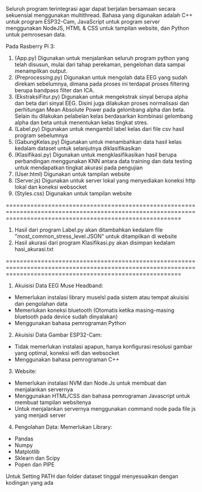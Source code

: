 Seluruh program terintegrasi agar dapat berjalan bersamaan secara sekuensial menggunakan multithread. Bahasa yang digunakan adalah C++ untuk program ESP32-Cam, JavaScript untuk program server menggunakan NodeJS, HTML & CSS untuk tampilan website, dan Python untuk pemrosesan data.

Pada Rasberry Pi 3:
1. (App.py) Digunakan untuk menjalankan seluruh program python yang telah disusun, mulai dari tahap perekaman, pengelohan data sampai menampilkan output.
2. (Preprocessing.py) Digunakan untuk mengolah data EEG yang sudah direkam sebelumnya, dimana pada proses ini terdapat proses filtering berupa bandpass filter dan ICA.
3. (EkstraksiFitur.py) Digunakan untuk mengekstrak sinyal berupa alpha dan beta dari sinyal EEG. Disini juga dilakukan proses normalisasi dan perhitungan Mean Absolute Power pada gelombang alpha dan beta. Selain itu dilakukan pelabelan kelas berdasarkan kombinasi gelombang alpha dan beta untuk menentukan kelas tingkat stres.
4. (Label.py) Digunakan untuk mengambil label kelas dari file csv hasil program sebelumnya
5. (GabungKelas.py) Digunakan untuk menambahkan data hasil kelas kedalam dataset untuk selanjutnya diklasifikasikan
6. (Klasifikasi.py) Digunakan untuk mengklasifikasikan hasil berupa perbandingan menggunakan KNN antara data training dan data testing untuk mendapatkan tingkat akurasi pada pengujian
7. (User.html) Digunakan untuk tampilan website
8. (Server.js) Digunakan untuk server lokal yang menyediakan koneksi http lokal dan koneksi websocket
9. (Styles.css) Digunakan untuk tampilan website

==============================================================================================================================================================

1. Hasil dari program Label.py akan ditambahkan kedalam file "most_common_stress_level.JSON" untuk ditampilkan di website
2. Hasil akurasi dari program Klasifikasi.py akan disimpan kedalam hasi_akurasi.txt

==============================================================================================================================================================

1. Akuisisi Data EEG Muse Headband:
- Memerlukan instalasi library muselsl pada sistem atau tempat akuisisi dan pengolahan data
- Memerlukan koneksi bluetooth (Otomatis ketika masing-masing bluetooth pada device sudah dinyalakan)
- Menggunakan bahasa pemrograman Python

2. Akuisisi Data Gambar ESP32-Cam:
- Tidak memerlukan instalasi apapun, hanya konfigurasi resolusi gambar yang optimal, koneksi wifi dan websocket
- Menggunakan bahasa pemrograman C++

3. Website:
- Memerlukan instalasi NVM dan Node.Js untuk membuat dan menjalankan servernya
- Menggunakan HTML/CSS dan bahasa pemrograman Javascript untuk membuat tampilan websitenya
- Untuk menjalankan servernya menggunakan command node pada file js yang menjadi server

4. Pengolahan Data:
Memerlukan Library:
- Pandas
- Numpy
- Matplotlib
- Sklearn dan Scipy
- Popen dan PIPE

Untuk Setting PATH dan folder dataset tinggal menyesuaikan dengan kodingan yang ada
